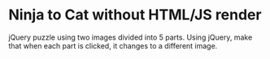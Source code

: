 # Ninja to Cat without HTML/JS render

jQuery puzzle using two images divided into 5 parts. Using jQuery, make that when each part is clicked, it changes to a different image.